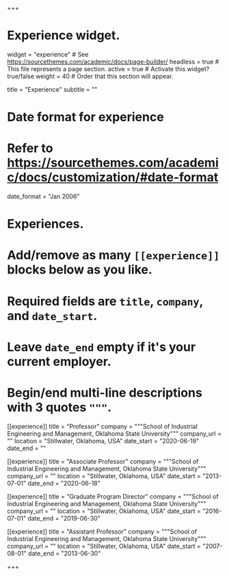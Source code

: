 +++
# Experience widget.
widget = "experience"  # See https://sourcethemes.com/academic/docs/page-builder/
headless = true  # This file represents a page section.
active = true  # Activate this widget? true/false
weight = 40  # Order that this section will appear.

title = "Experience"
subtitle = ""

# Date format for experience
#   Refer to https://sourcethemes.com/academic/docs/customization/#date-format
date_format = "Jan 2006"

# Experiences.
#   Add/remove as many `[[experience]]` blocks below as you like.
#   Required fields are `title`, `company`, and `date_start`.
#   Leave `date_end` empty if it's your current employer.
#   Begin/end multi-line descriptions with 3 quotes `"""`.


[[experience]]
  title = "Professor"
  company = """School of Industrial Engineering and Management, Oklahoma State University"""
  company_url = ""
  location = "Stillwater, Oklahoma, USA"
  date_start = "2020-06-19"
  date_end = ""

[[experience]]
  title = "Associate Professor"
  company = """School of Industrial Engineering and Management, Oklahoma State University"""
  company_url = ""
  location = "Stillwater, Oklahoma, USA"
  date_start = "2013-07-01"
  date_end = "2020-06-18"

[[experience]]
  title = "Graduate Program Director"
  company = """School of Industrial Engineering and Management, Oklahoma State University"""
  company_url = ""
  location = "Stillwater, Oklahoma, USA"
  date_start = "2016-07-01"
  date_end = "2019-06-30"
  
[[experience]]
  title = "Assistant Professor"
  company = """School of Industrial Engineering and Management, Oklahoma State University"""
  company_url = ""
  location = "Stillwater, Oklahoma, USA"
  date_start = "2007-08-01"
  date_end = "2013-06-30"

+++
